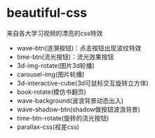 # beautiful-css
来自各大学习视频的漂亮的css特效

- wave-btn(涟漪按钮)：点击按钮出现波纹特效
- time-btn(流光按钮)：流光效果按钮
- 3d-img-rotate(图片3d轮播)
- carousel-img(图片轮播)
- 3d-interactive-cube(3d可鼠标交互旋转立方体)
- book-rotate(模仿书翻页)
- wave-background(波浪背景动态出入)
- wave-shadow-btn(shadow做按钮波浪背景)
- time-btn-rotate(旋转的流光按钮)
- parallax-css(视差css)